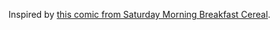 Inspired by [this comic from Saturday Morning Breakfast Cereal](https://smbc-comics.com/comic/markets).

